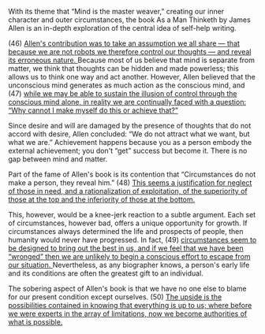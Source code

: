 With its theme that “Mind is the master weaver,” creating our inner character and outer circumstances, the book As a Man Thinketh by James Allen is an in-depth exploration of the central idea of self-help writing. 

(46) <u>Allen's contribution was to take an assumption we all share — that because we are not robots we therefore control our thoughts — and reveal its erroneous nature. </u>Because most of us believe that mind is separate from matter, we think that thoughts can be hidden and made powerless; this allows us to think one way and act another. However, Allen believed that the unconscious mind generates as much action as the conscious mind, and (47) <u>while we may be able to sustain the illusion of control through the conscious mind alone, in reality we are continually faced with a question: “Why cannot I make myself do this or achieve that?” </u>

Since desire and will are damaged by the presence of thoughts that do not accord with desire, Allen concluded: “We do not attract what we want, but what we are.” Achievement happens because you as a person embody the external achievement; you don't “get” success but become it. There is no gap between mind and matter. 

Part of the fame of Allen's book is its contention that “Circumstances do not make a person, they reveal him.” (48) <u>This seems a justification for neglect of those in need, and a rationalization of exploitation, of the superiority of those at the top and the inferiority of those at the bottom. </u>

This, however, would be a knee-jerk reaction to a subtle argument. Each set of circumstances, however bad, offers a unique opportunity for growth. If circumstances always determined the life and prospects of people, then humanity would never have progressed. In fact, (49) <u>circumstances seem to be designed to bring out the best in us, and if we feel that we have been “wronged” then we are unlikely to begin a conscious effort to escape from our situation. </u>Nevertheless, as any biographer knows, a person's early life and its conditions are often the greatest gift to an individual. 

The sobering aspect of Allen's book is that we have no one else to blame for our present condition except ourselves. (50) <u>The upside is the possibilities contained in knowing that everything is up to us; where before we were experts in the array of limitations, now we become authorities of what is possible.</u>